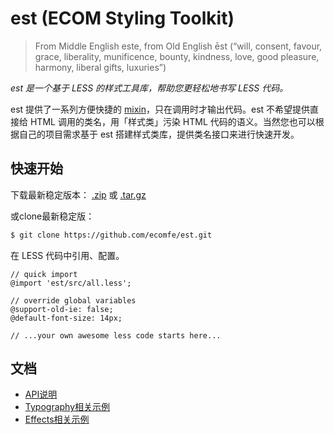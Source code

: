 est (ECOM Styling Toolkit)
===

> From Middle English este, from Old English ēst (“will, consent, favour, grace, liberality, munificence, bounty, kindness, love, good pleasure, harmony, liberal gifts, luxuries”)

*est 是一个基于 LESS 的样式工具库，帮助您更轻松地书写 LESS 代码。*

est 提供了一系列方便快捷的 [mixin](http://lesscss.org/#-mixins)，只在调用时才输出代码。est 不希望提供直接给 HTML 调用的类名，用「样式类」污染 HTML 代码的语义。当然您也可以根据自己的项目需求基于 est 搭建样式类库，提供类名接口来进行快速开发。

## 快速开始

下载最新稳定版本：
[.zip](https://github.com/ecomfe/est/archive/master.zip) 或 [.tar.gz](https://github.com/ecomfe/est/archive/master.tar.gz)

或clone最新稳定版：

```bash
$ git clone https://github.com/ecomfe/est.git
```

在 LESS 代码中引用、配置。
```less
// quick import
@import 'est/src/all.less';

// override global variables
@support-old-ie: false;
@default-font-size: 14px;

// ...your own awesome less code starts here...
```

## 文档

* [API说明](http://ecomfe.github.io/est/)
* [Typography相关示例](http://ecomfe.github.io/est/example/typography.html)
* [Effects相关示例](http://ecomfe.github.io/est/example/effects.html)

